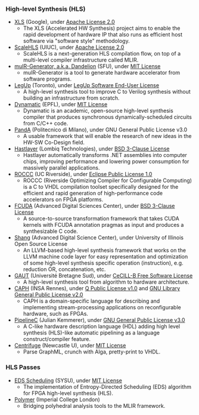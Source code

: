 ### High-level Synthesis (HLS)
- [XLS](https://github.com/google/xls) (Google), under [Apache License 2.0](https://github.com/google/xls/blob/main/LICENSE)
  - The XLS (Accelerated HW Synthesis) project aims to enable the rapid development of hardware IP that also runs as efficient host software via "software style" methodology.
- [ScaleHLS](https://github.com/hanchenye/scalehls) (UIUC), under [Apache License 2.0](https://github.com/hanchenye/scalehls/blob/master/LICENSE)
  - ScaleHLS is a next-generation HLS compilation flow, on top of a multi-level compiler infrastructure called MLIR.
- [muIR-Generator, a.k.a. Dandelion](https://github.com/sfu-arch/muir) (SFU), under [MIT License](https://github.com/sfu-arch/muir/blob/master/LICENSE)
  - muIR-Generator is a tool to generate hardware accelerator from software programs.
- [LegUp](http://legup.eecg.utoronto.ca/) (Toronto), under [LegUp Software End-User License](http://legup.eecg.utoronto.ca/license.php)
  - A high-level synthesis tool to improve C to Verilog synthesis without building an infrastructure from scratch.
- [Dynamatic](https://github.com/lana555/dynamatic) (EPFL), under [MIT License](https://github.com/lana555/dynamatic/blob/master/LICENSE)
  - Dynamatic is an academic, open-source high-level synthesis compiler that produces synchronous dynamically-scheduled circuits from C/C++ code.
- [PandA](https://panda.dei.polimi.it/) (Politecnico di Milano), under GNU General Public License v3.0
  - A usable framework that will enable the research of new ideas in the HW-SW Co-Design field.
- [Hastlayer](https://github.com/Lombiq/Hastlayer-SDK) (Lombiq Technologies), under [BSD 3-Clause License](https://github.com/Lombiq/Hastlayer-SDK/blob/client/Licence.md)
  - Hastlayer automatically transforms .NET assemblies into computer chips, improving performance and lowering power consumption for massively parallel applications.
- [ROCCC](https://github.com/nxt4hll/roccc-2.0) (UC Riverside), under [Eclipse Public License 1.0](https://github.com/nxt4hll/roccc-2.0/blob/master/LICENSE)
  - ROCCC (Riverside Optimizing Compiler for Configurable Computing) is a C to VHDL compilation toolset specifically designed for the efficient and rapid generation of high-performance code accelerators on FPGA platforms.
- [FCUDA](https://github.com/adsc-hls/fcuda) (Advanced Digital Sciences Center), under [BSD 3-Clause License](https://github.com/adsc-hls/fcuda/blob/master/license.txt)
  - A source-to-source transformation framework that takes CUDA kernels with FCUDA annotation pragmas as input and produces a synthesizable C code.
- [Shang](https://github.com/etherzhhb/Shang) (Advanced Digital Science Center), under University of Illinois Open Source License
  - An LLVM-based high-level synthesis framework that works on the LLVM machine code layer for easy representation and optimization of some high-level synthesis specific operation (instruction), e.g. reduction OR, concatenation, etc.
- [GAUT](http://hls-labsticc.univ-ubs.fr/) (Université Bretagne Sud), under [CeCILL-B Free Software License](http://hls-labsticc.univ-ubs.fr/download/Licence_CeCILL_B_EN.rtf)
  - A high-level synthesis tool from algorithm to hardware architecture.
- [CAPH](https://github.com/jserot/caph) (INSA Rennes), under [Q Public License v1.0](https://github.com/jserot/caph/blob/master/LICENSE) and [GNU Library General Public License v2.0](https://github.com/jserot/caph/blob/master/LICENSE)
  - CAPH is a domain-specific  language for describing and implementing stream-processing applications on reconfigurable hardware, such as FPGAs.
- [PipelineC](https://github.com/JulianKemmerer/PipelineC) (Julian Kemmerer), under [GNU General Public License v3.0](https://github.com/JulianKemmerer/PipelineC/blob/master/LICENSE)
  - A C-like hardware description language (HDL) adding high level synthesis (HLS)-like automatic pipelining as a language construct/compiler feature.
- [Centrifuge](https://github.com/tuura/centrifuge) (Newcastle U), under [MIT License](https://github.com/tuura/centrifuge/blob/master/LICENSE)
  - Parse GraphML, crunch with Alga, pretty-print to VHDL.

### HLS Passes
- [EDS Scheduling](https://github.com/chhzh123/Entropy-directed-scheduling) (SYSU), under [MIT License](https://github.com/chhzh123/Entropy-directed-scheduling/blob/master/LICENSE)
  - The implementation of Entropy-Directed Scheduling (EDS) algorithm for FPGA high-level synthesis (HLS).
- [Polymer](https://github.com/kumasento/polymer) (Imperial College London)
  - Bridging polyhedral analysis tools to the MLIR framework.

